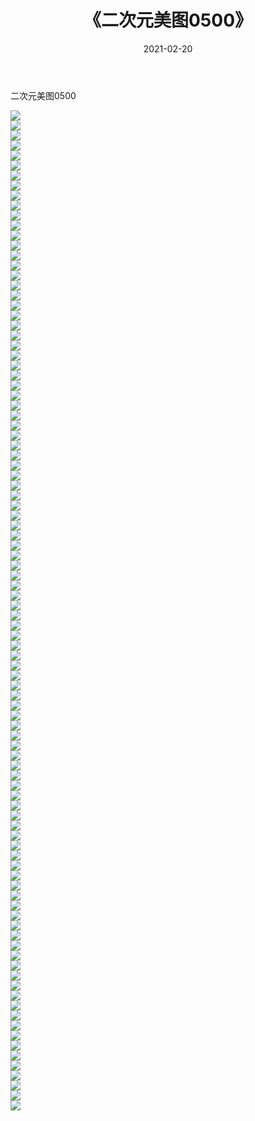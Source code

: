 ﻿---
layout: post
title:  《二次元美图0500》
date:   2021-02-20
img: http://imgx.orgx.ga/二次元/2021/二次元美图0500/000.jpg
categories: [美女, 清纯, 唯美]
---

二次元美图0500

 ![](http://imgx.orgx.ga/二次元/2021/二次元美图0500/001.jpg) <br>![](http://imgx.orgx.ga/二次元/2021/二次元美图0500/002.jpg) <br>![](http://imgx.orgx.ga/二次元/2021/二次元美图0500/003.jpg) <br>![](http://imgx.orgx.ga/二次元/2021/二次元美图0500/004.jpg) <br>![](http://imgx.orgx.ga/二次元/2021/二次元美图0500/005.jpg) <br>![](http://imgx.orgx.ga/二次元/2021/二次元美图0500/006.jpg) <br>![](http://imgx.orgx.ga/二次元/2021/二次元美图0500/007.jpg) <br>![](http://imgx.orgx.ga/二次元/2021/二次元美图0500/008.jpg) <br>![](http://imgx.orgx.ga/二次元/2021/二次元美图0500/009.jpg) <br>![](http://imgx.orgx.ga/二次元/2021/二次元美图0500/010.jpg) <br>![](http://imgx.orgx.ga/二次元/2021/二次元美图0500/011.jpg) <br>![](http://imgx.orgx.ga/二次元/2021/二次元美图0500/012.jpg) <br>![](http://imgx.orgx.ga/二次元/2021/二次元美图0500/013.jpg) <br>![](http://imgx.orgx.ga/二次元/2021/二次元美图0500/014.jpg) <br>![](http://imgx.orgx.ga/二次元/2021/二次元美图0500/015.jpg) <br>![](http://imgx.orgx.ga/二次元/2021/二次元美图0500/016.jpg) <br>![](http://imgx.orgx.ga/二次元/2021/二次元美图0500/017.jpg) <br>![](http://imgx.orgx.ga/二次元/2021/二次元美图0500/018.jpg) <br>![](http://imgx.orgx.ga/二次元/2021/二次元美图0500/019.jpg) <br>![](http://imgx.orgx.ga/二次元/2021/二次元美图0500/020.jpg) <br>![](http://imgx.orgx.ga/二次元/2021/二次元美图0500/021.jpg) <br>![](http://imgx.orgx.ga/二次元/2021/二次元美图0500/022.jpg) <br>![](http://imgx.orgx.ga/二次元/2021/二次元美图0500/023.jpg) <br>![](http://imgx.orgx.ga/二次元/2021/二次元美图0500/024.jpg) <br>![](http://imgx.orgx.ga/二次元/2021/二次元美图0500/025.jpg) <br>![](http://imgx.orgx.ga/二次元/2021/二次元美图0500/026.jpg) <br>![](http://imgx.orgx.ga/二次元/2021/二次元美图0500/027.jpg) <br>![](http://imgx.orgx.ga/二次元/2021/二次元美图0500/028.jpg) <br>![](http://imgx.orgx.ga/二次元/2021/二次元美图0500/029.jpg) <br>![](http://imgx.orgx.ga/二次元/2021/二次元美图0500/030.jpg) <br>![](http://imgx.orgx.ga/二次元/2021/二次元美图0500/031.jpg) <br>![](http://imgx.orgx.ga/二次元/2021/二次元美图0500/032.jpg) <br>![](http://imgx.orgx.ga/二次元/2021/二次元美图0500/033.jpg) <br>![](http://imgx.orgx.ga/二次元/2021/二次元美图0500/034.jpg) <br>![](http://imgx.orgx.ga/二次元/2021/二次元美图0500/035.jpg) <br>![](http://imgx.orgx.ga/二次元/2021/二次元美图0500/036.jpg) <br>![](http://imgx.orgx.ga/二次元/2021/二次元美图0500/037.jpg) <br>![](http://imgx.orgx.ga/二次元/2021/二次元美图0500/038.jpg) <br>![](http://imgx.orgx.ga/二次元/2021/二次元美图0500/039.jpg) <br>![](http://imgx.orgx.ga/二次元/2021/二次元美图0500/040.jpg) <br>![](http://imgx.orgx.ga/二次元/2021/二次元美图0500/041.jpg) <br>![](http://imgx.orgx.ga/二次元/2021/二次元美图0500/042.jpg) <br>![](http://imgx.orgx.ga/二次元/2021/二次元美图0500/043.jpg) <br>![](http://imgx.orgx.ga/二次元/2021/二次元美图0500/044.jpg) <br>![](http://imgx.orgx.ga/二次元/2021/二次元美图0500/045.jpg) <br>![](http://imgx.orgx.ga/二次元/2021/二次元美图0500/046.jpg) <br>![](http://imgx.orgx.ga/二次元/2021/二次元美图0500/047.jpg) <br>![](http://imgx.orgx.ga/二次元/2021/二次元美图0500/048.jpg) <br>![](http://imgx.orgx.ga/二次元/2021/二次元美图0500/049.jpg) <br>![](http://imgx.orgx.ga/二次元/2021/二次元美图0500/050.jpg) <br>![](http://imgx.orgx.ga/二次元/2021/二次元美图0500/051.jpg) <br>![](http://imgx.orgx.ga/二次元/2021/二次元美图0500/052.jpg) <br>![](http://imgx.orgx.ga/二次元/2021/二次元美图0500/053.jpg) <br>![](http://imgx.orgx.ga/二次元/2021/二次元美图0500/054.jpg) <br>![](http://imgx.orgx.ga/二次元/2021/二次元美图0500/055.jpg) <br>![](http://imgx.orgx.ga/二次元/2021/二次元美图0500/056.jpg) <br>![](http://imgx.orgx.ga/二次元/2021/二次元美图0500/057.jpg) <br>![](http://imgx.orgx.ga/二次元/2021/二次元美图0500/058.jpg) <br>![](http://imgx.orgx.ga/二次元/2021/二次元美图0500/059.jpg) <br>![](http://imgx.orgx.ga/二次元/2021/二次元美图0500/060.jpg) <br>![](http://imgx.orgx.ga/二次元/2021/二次元美图0500/061.jpg) <br>![](http://imgx.orgx.ga/二次元/2021/二次元美图0500/062.jpg) <br>![](http://imgx.orgx.ga/二次元/2021/二次元美图0500/063.jpg) <br>![](http://imgx.orgx.ga/二次元/2021/二次元美图0500/064.jpg) <br>![](http://imgx.orgx.ga/二次元/2021/二次元美图0500/065.jpg) <br>![](http://imgx.orgx.ga/二次元/2021/二次元美图0500/066.jpg) <br>![](http://imgx.orgx.ga/二次元/2021/二次元美图0500/067.jpg) <br>![](http://imgx.orgx.ga/二次元/2021/二次元美图0500/068.jpg) <br>![](http://imgx.orgx.ga/二次元/2021/二次元美图0500/069.jpg) <br>![](http://imgx.orgx.ga/二次元/2021/二次元美图0500/070.jpg) <br>![](http://imgx.orgx.ga/二次元/2021/二次元美图0500/071.jpg) <br>![](http://imgx.orgx.ga/二次元/2021/二次元美图0500/072.jpg) <br>![](http://imgx.orgx.ga/二次元/2021/二次元美图0500/073.jpg) <br>![](http://imgx.orgx.ga/二次元/2021/二次元美图0500/074.jpg) <br>![](http://imgx.orgx.ga/二次元/2021/二次元美图0500/075.jpg) <br>![](http://imgx.orgx.ga/二次元/2021/二次元美图0500/076.jpg) <br>![](http://imgx.orgx.ga/二次元/2021/二次元美图0500/077.jpg) <br>![](http://imgx.orgx.ga/二次元/2021/二次元美图0500/078.jpg) <br>![](http://imgx.orgx.ga/二次元/2021/二次元美图0500/079.jpg) <br>![](http://imgx.orgx.ga/二次元/2021/二次元美图0500/080.jpg) <br>![](http://imgx.orgx.ga/二次元/2021/二次元美图0500/081.jpg) <br>![](http://imgx.orgx.ga/二次元/2021/二次元美图0500/082.jpg) <br>![](http://imgx.orgx.ga/二次元/2021/二次元美图0500/083.jpg) <br>![](http://imgx.orgx.ga/二次元/2021/二次元美图0500/084.jpg) <br>![](http://imgx.orgx.ga/二次元/2021/二次元美图0500/085.jpg) <br>![](http://imgx.orgx.ga/二次元/2021/二次元美图0500/086.jpg) <br>![](http://imgx.orgx.ga/二次元/2021/二次元美图0500/087.jpg) <br>![](http://imgx.orgx.ga/二次元/2021/二次元美图0500/088.jpg) <br>![](http://imgx.orgx.ga/二次元/2021/二次元美图0500/089.jpg) <br>![](http://imgx.orgx.ga/二次元/2021/二次元美图0500/090.jpg) <br>![](http://imgx.orgx.ga/二次元/2021/二次元美图0500/091.jpg) <br>![](http://imgx.orgx.ga/二次元/2021/二次元美图0500/092.jpg) <br>![](http://imgx.orgx.ga/二次元/2021/二次元美图0500/093.jpg) <br>![](http://imgx.orgx.ga/二次元/2021/二次元美图0500/094.jpg) <br>![](http://imgx.orgx.ga/二次元/2021/二次元美图0500/095.jpg) <br>![](http://imgx.orgx.ga/二次元/2021/二次元美图0500/096.jpg) <br>![](http://imgx.orgx.ga/二次元/2021/二次元美图0500/097.jpg) <br>![](http://imgx.orgx.ga/二次元/2021/二次元美图0500/098.jpg) <br>![](http://imgx.orgx.ga/二次元/2021/二次元美图0500/099.jpg) <br>![](http://imgx.orgx.ga/二次元/2021/二次元美图0500/100.jpg) <br>